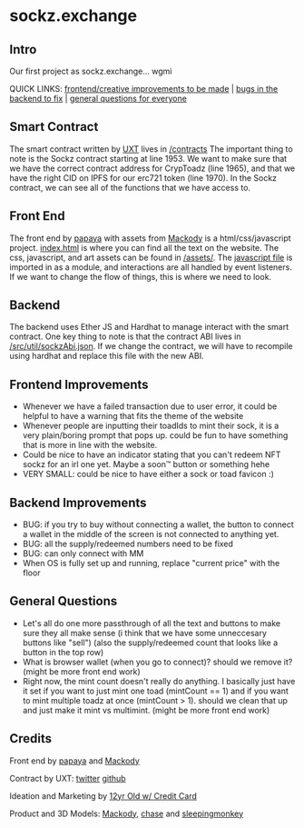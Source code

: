 # sockz.exchange

## Intro

Our first project as sockz.exchange... wgmi

QUICK LINKS: [frontend/creative improvements to be made](#frontend-improvements) | [bugs in the backend to fix](#backend-improvements) | [general questions for everyone](#general-questions)

## Smart Contract

The smart contract written by [UXT](https://twitter.com/uxt_exe) lives in [/contracts](contracts/toadSockz.sol)
The important thing to note is the Sockz contract starting at line 1953. We want to make sure that we have the correct contract address for CrypToadz (line 1965), and
that we have the right CID on IPFS for our erc721 token (line 1970). In the Sockz contract, we can see all of the functions that we have access to.

## Front End

The front end by [papaya](https://twitter.com/papaya3559) with assets from [Mackody](https://twitter.com/_mackody) is a html/css/javascript project.
[index.html](./index.html) is where you can find all the text on the website. The css, javascript, and art assets can be found in [/assets/](assets/). 
The [javascript file](/assets/js/main.js) is imported in as a module, and interactions are all handled by event listeners.
If we want to change the flow of things, this is where we need to look.

## Backend

The backend uses Ether JS and Hardhat to manage interact with the smart contract. One key thing to note is that the contract ABI lives in [/src/util/sockzAbi.json](/src/util/sockzAbi.json). If we change the contract, we will have to recompile using hardhat and replace this file with the new ABI.

## Frontend Improvements

- Whenever we have a failed transaction due to user error, it could be helpful to have a warning that fits the theme of the website
- Whenever people are inputting their toadIds to mint their sock, it is a very plain/boring prompt that pops up. could be fun to have something that is more in line with the website.
- Could be nice to have an indicator stating that you can't redeem NFT sockz for an irl one yet. Maybe a soon™ button or something hehe
- VERY SMALL: could be nice to have either a sock or toad favicon :)


## Backend Improvements

- BUG: if you try to buy without connecting a wallet, the button to connect a wallet in the middle of the screen is not connected to anything yet.
- BUG: all the supply/redeemed numbers need to be fixed
- BUG: can only connect with MM
- When OS is fully set up and running, replace "current price" with the floor

## General Questions

- Let's all do one more passthrough of all the text and buttons to make sure they all make sense (i think that we have some unneccesary buttons like "sell") (also the supply/redeemed count that looks like a button in the top row)
- What is browser wallet (when you go to connect)? should we remove it? (might be more front end work)
- Right now, the mint count doesn't really do anything. I basically just have it set if you want to just mint one toad (mintCount == 1) and if you want to mint multiple toadz at once (mintCount > 1). should we clean that up and just make it mint vs multimint. (might be more front end work)

## Credits

Front end by [papaya](https://twitter.com/papaya3359) and [Mackody](https://twitter.com/_mackody)

Contract by UXT: [twitter](https://twitter.com/uxt_exe) [github](https://github.com/uxt-exe)

Ideation and Marketing by [12yr Old w/ Credit Card](https://twitter.com/12yrold_with_cc)

Product and 3D Models: [Mackody](https://twitter.com/_mackody), [chase](https://twitter.com/slurpee85) and [sleepingmonkey](https://twitter.com/sleepingm0nkey)
